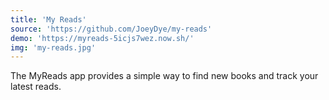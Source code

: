 ```yaml
---
title: 'My Reads'
source: 'https://github.com/JoeyDye/my-reads'
demo: 'https://myreads-5icjs7wez.now.sh/'
img: 'my-reads.jpg'
---
```


The MyReads app provides a simple way to find new books and track your latest reads.
